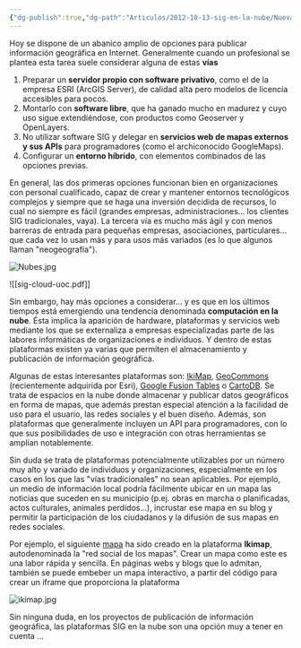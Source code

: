 ```yaml
---
{"dg-publish":true,"dg-path":"Articulos/2012-10-13-sig-en-la-nube/Nuevas tendencias los SIG en la nube.md","permalink":"/articulos/2012-10-13-sig-en-la-nube/nuevas-tendencias-los-sig-en-la-nube/","title":"Nuevas tendencias: los SIG en la nube","tags":["analisis","ikimap","neogeografia","nube"]}
---
```


Hoy se dispone de un abanico amplio de opciones para publicar información geográfica en Internet. Generalmente cuando un profesional se plantea esta tarea suele considerar alguna de estas **vías**

1. Preparar un **servidor propio con software privativo**, como el de la empresa ESRI (ArcGIS Server), de calidad alta pero modelos de licencia accesibles para pocos.
2. Montarlo con **software libre**, que ha ganado mucho en madurez y cuyo uso sigue extendiéndose, con productos como Geoserver y OpenLayers.
3. No utilizar software SIG y delegar en **servicios web de mapas externos y sus APIs** para programadores (como el archiconocido GoogleMaps).
4. Configurar un **entorno híbrido**, con elementos combinados de las opciones previas.

En general, las dos primeras opciones funcionan bien en organizaciones con personal cualificado, capaz de crear y mantener entornos tecnológicos complejos y siempre que se haga una inversión decidida de recursos, lo cual no siempre es fácil (grandes empresas, administraciones... los clientes SIG tradicionales, vaya). La tercera vía es mucho más ágil y con menos barreras de entrada para pequeñas empresas, asociaciones, particulares... que cada vez lo usan más y para usos más variados (es lo que algunos llaman "neogeografía").

![Nubes.jpg](/img/user/Me/Articulos/2012-10-13-sig-en-la-nube/media/Nubes.jpg)

![[sig-cloud-uoc.pdf]]

Sin embargo, hay más opciones a considerar... y es que en los últimos tiempos está emergiendo una tendencia denominada **computación en la nube**. Ésta implica la aparición de hardware, plataformas y servicios web mediante los que se externaliza a empresas especializadas parte de las labores informáticas de organizaciones e individuos. Y dentro de estas plataformas existen ya varias que permiten el almacenamiento y publicación de información geográfica.

Algunas de estas interesantes plataformas son: [IkiMap](http://www.ikimap.com/es "IkiMap"), [GeoCommons](http://geocommons.com/ "GeoCommons") (recientemente adquirida por Esri), [Google Fusion Tables](https://sites.google.com/site/fusiontablestalks/stories "Google Fusion Tables") o [CartoDB](http://cartodb.com/ "CartoDB"). Se trata de espacios en la nube donde almacenar y publicar datos geográficos en forma de mapas, que además prestan especial atención a la facilidad de uso para el usuario, las redes sociales y el buen diseño. Además, son plataformas que generalmente incluyen un API para programadores, con lo que sus posibilidades de uso e integración con otras herramientas se amplían notablemente.

Sin duda se trata de plataformas potencialmente utilizables por un número muy alto y variado de individuos y organizaciones, especialmente en los casos en los que las "vías tradicionales" no sean aplicables. Por ejemplo, un medio de información local podría fácilmente ubicar en un mapa las noticias que suceden en su municipio (p.ej. obras en marcha o planificadas, actos culturales, animales perdidos...), incrustar ese mapa en su blog y permitir la participación de los ciudadanos y la difusión de sus mapas en redes sociales.

Por ejemplo, el siguiente [mapa](http://www.ikimap.com/es/map/visitas-blog-13-octubre-2012 "mapa") ha sido creado en la plataforma **Ikimap**, autodenominada la "red social de los mapas". Crear un mapa como este es una labor rápida y sencilla. En páginas webs y blogs que lo admitan, también se puede embeber un mapa interactivo, a partir del código para crear un iframe que proporciona la plataforma

![ikimap.jpg](/img/user/Me/Articulos/2012-10-13-sig-en-la-nube/media/ikimap.jpg)

Sin ninguna duda, en los proyectos de publicación de información geográfica, las plataformas SIG en la nube son una opción muy a tener en cuenta ...
